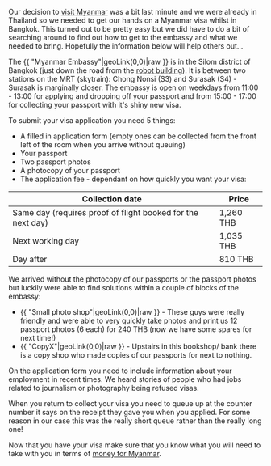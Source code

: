 Our decision to [visit Myanmar](/blog/2013-05-15/burma-into-the-south/) was a bit last minute and we were already in Thailand so we needed to get our hands on a Myanmar visa whilst in Bangkok. This turned out to be pretty easy but we did have to do a bit of searching around to find out how to get to the embassy and what we needed to bring. Hopefully the information below will help others out...

The {{ "Myanmar Embassy"|geoLink(0,0)|raw }} is in the Silom district of Bangkok (just down the road from the [robot building](#)). It is between two stations on the MRT (skytrain): Chong Nonsi (S3) and Surasak (S4) - Surasak is marginally closer. The embassy is open on weekdays from 11:00 - 13:00 for applying and dropping off your passport and from 15:00 - 17:00 for collecting your passport with it's shiny new visa.

To submit your visa application you need 5 things:

 * A filled in application form (empty ones can be collected from the front left of the room when you arrive without queuing)
 * Your passport
 * Two passport photos
 * A photocopy of your passport
 * The application fee - dependant on how quickly you want your visa:
  
| Collection date | Price |
| --------------- | ----- |
| Same day (requires proof of flight booked for the next day) | 1,260 THB |
| Next working day | 1,035 THB |
| Day after | 810 THB |

We arrived without the photocopy of our passports or the passport photos but luckily were able to find solutions within a couple of blocks of the embassy:

 * {{ "Small photo shop"|geoLink(0,0)|raw }} - These guys were really friendly and were able to very quickly take photos and print us 12 passport photos (6 each) for 240 THB (now we have some spares for next time!)
 * {{ "CopyX"|geoLink(0,0)|raw }} - Upstairs in this bookshop/ bank there is a copy shop who made copies of our passports for next to nothing.

On the application form you need to include information about your employment in recent times. We heard stories of people who had jobs related to journalism or photography being refused visas.

When you return to collect your visa you need to queue up at the counter number it says on the receipt they gave you when you applied. For some reason in our case this was the really short queue rather than the really long one!

Now that you have your visa make sure that you know what you will need to take with you in terms of [money for Myanmar](/travel-tips/myanmar/money-in-myanmar/).